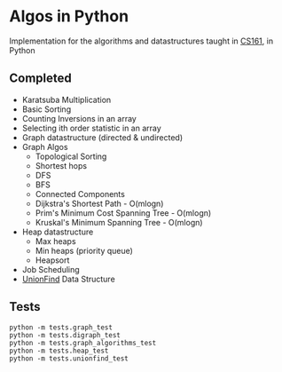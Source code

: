 Algos in Python
======

Implementation for the algorithms and datastructures taught in [CS161](http://openclassroom.stanford.edu/MainFolder/CoursePage.php?course=IntroToAlgorithms), in Python

Completed
---
- Karatsuba Multiplication
- Basic Sorting
- Counting Inversions in an array
- Selecting ith order statistic in an array
- Graph datastructure (directed & undirected)
- Graph Algos
    - Topological Sorting
    - Shortest hops
    - DFS
    - BFS
    - Connected Components
    - Dijkstra's Shortest Path - O(mlogn)
    - Prim's Minimum Cost Spanning Tree - O(mlogn)
    - Kruskal's Minimum Spanning Tree - O(mlogn)
- Heap datastructure
	- Max heaps
	- Min heaps (priority queue)
	- Heapsort
- Job Scheduling
- [UnionFind](http://en.wikipedia.org/wiki/Disjoint-set_data_structure) Data Structure

Tests
---
    python -m tests.graph_test
    python -m tests.digraph_test
    python -m tests.graph_algorithms_test
    python -m tests.heap_test
    python -m tests.unionfind_test
